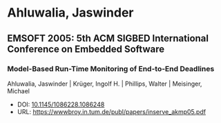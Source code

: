 # Ahluwalia, Jaswinder

## EMSOFT 2005: 5th ACM SIGBED International Conference on Embedded Software

### Model-Based Run-Time Monitoring of End-to-End Deadlines
Ahluwalia, Jaswinder | Krüger, Ingolf H. | Phillips, Walter | Meisinger, Michael
* DOI: [10.1145/1086228.1086248](https://doi.org/10.1145/1086228.1086248)
* URL: <https://wwwbroy.in.tum.de/publ/papers/inserve_akmp05.pdf>

